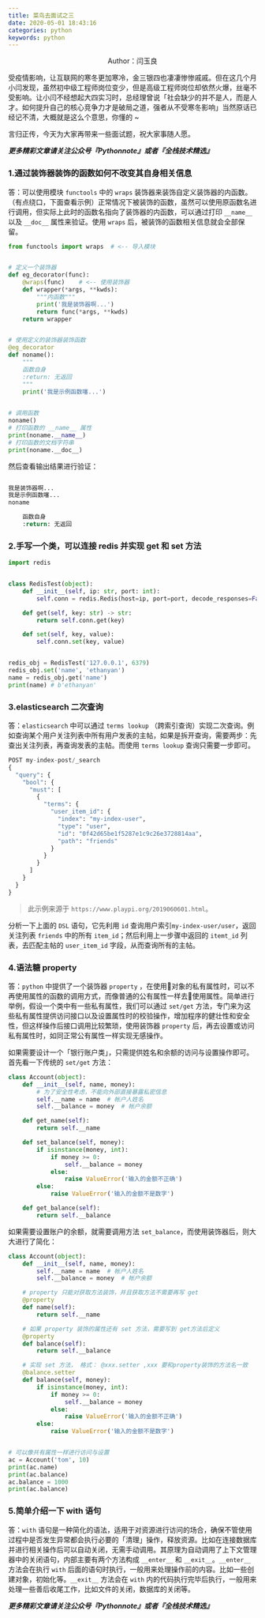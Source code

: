 ```yaml
---
title: 菜鸟去面试之三
date: 2020-05-01 18:43:16
categories: python
keywords: python
---
```


<center>Author：闫玉良</center>

受疫情影响，让互联网的寒冬更加寒冷，金三银四也凄凄惨惨戚戚。但在这几个月小闫发现，虽然初中级工程师岗位变少，但是高级工程师岗位却依然火爆，丝毫不受影响。让小闫不经想起大四实习时，总经理曾说「社会缺少的并不是人，而是人才。如何提升自己的核心竞争力才是破局之道，强者从不受寒冬影响」当然原话已经记不清，大概就是这么个意思，你懂的 ~

言归正传，今天为大家再带来一些面试题，祝大家事随人愿。

<!--more-->

***更多精彩文章请关注公众号『Pythonnote』或者『全栈技术精选』***

### 1.通过装饰器装饰的函数如何不改变其自身相关信息

答：可以使用模块 `functools` 中的 `wraps` 装饰器来装饰自定义装饰器的内函数。（有点绕口，下面查看示例）正常情况下被装饰的函数，虽然可以使用原函数名进行调用，但实际上此时的函数名指向了装饰器的内函数，可以通过打印 `__name__` 以及 `__doc__` 属性来验证。使用 `wraps` 后，被装饰的函数相关信息就会全部保留。

```python
from functools import wraps  # <-- 导入模块


# 定义一个装饰器
def eg_decorator(func):
    @wraps(func)    # <-- 使用装饰器
    def wrapper(*args, **kwds):
        """内函数"""
        print('我是装饰器啊...')
        return func(*args, **kwds)
    return wrapper


# 使用定义的装饰器装饰函数
@eg_decorator
def noname():
    """
    函数自身
    :return: 无返回
    """
    print('我是示例函数噻...')

    
# 调用函数
noname()
# 打印函数的 __name__ 属性
print(noname.__name__)
# 打印函数的文档字符串
print(noname.__doc__)
```

然后查看输出结果进行验证：

```python

我是装饰器啊...
我是示例函数噻...
noname

    函数自身
    :return: 无返回
```

### 2.手写一个类，可以连接 redis 并实现 get 和 set 方法

```python
import redis


class RedisTest(object):
    def __init__(self, ip: str, port: int):
        self.conn = redis.Redis(host=ip, port=port, decode_responses=False)

    def get(self, key: str) -> str:
        return self.conn.get(key)

    def set(self, key, value):
        self.conn.set(key, value)


redis_obj = RedisTest('127.0.0.1', 6379)
redis_obj.set('name', 'ethanyan')
name = redis_obj.get('name')
print(name) # b'ethanyan'
```

### 3.elasticsearch 二次查询

答：`elasticsearch` 中可以通过 `terms lookup` （跨索引查询）实现二次查询。例如查询某个用户关注列表中所有用户发表的主帖，如果是拆开查询，需要两步：先查出关注列表，再查询发表的主帖。而使用 `terms lookup` 查询只需要一步即可。

```python
POST my-index-post/_search
{
  "query": {
    "bool": {
      "must": [
        {
          "terms": {
            "user_item_id": {
              "index": "my-index-user",
              "type": "user",
              "id": "0f42d65be1f5287e1c9c26e3728814aa",
              "path": "friends"
            }
          }
        }
      ]
    }
  }
}
```

> 此示例来源于 `https://www.playpi.org/2019060601.html`。

分析一下上面的 `DSL` 语句，它先利用 `id` 查询用户索引`my-index-user/user`，返回关注列表 `friends` 中的所有 `item_id`；然后利用上一步骤中返回的 `itemt_id` 列表，去匹配主帖的 `user_item_id` 字段，从而查询所有的主帖。

### 4.语法糖 property

答：`python` 中提供了一个装饰器 `property` ，在使用对象的私有属性时，可以不再使用属性的函数的调用方式，而像普通的公有属性一样去使用属性。简单进行举例，假设一个类中有一些私有属性，我们可以通过  `set/get` 方法，专门来为这些私有属性提供访问接口以及设置属性时的校验操作，增加程序的健壮性和安全性，但这样操作后接口调用比较繁琐，使用装饰器 `property` 后，再去设置或访问私有属性时，如同正常公有属性一样实现无感操作。

如果需要设计一个「银行账户类」，只需提供姓名和余额的访问与设置操作即可。首先看一下传统的 `set/get` 方法：

```python
class Account(object):
    def __init__(self, name, money):
        # 为了安全性考虑，不能向外部直接暴露私密信息
        self.__name = name  # 帐户人姓名
        self.__balance = money  # 帐户余额

    def get_name(self):
        return self.__name

    def set_balance(self, money):
        if isinstance(money, int):
            if money >= 0:
                self.__balance = money
            else:
                raise ValueError('输入的金额不正确')
        else:
            raise ValueError('输入的金额不是数字')

    def get_balance(self):
        return self.__balance
```

如果需要设置账户的余额，就需要调用方法 `set_balance`，而使用装饰器后，则大大进行了简化：

```python
class Account(object):
    def __init__(self, name, money):
        self.__name = name  # 帐户人姓名
        self.__balance = money  # 帐户余额

    # property 只能对获取方法装饰，并且获取方法不需要再写 get
    @property
    def name(self):
        return self.__name

    # 如果 property 装饰的属性还有 set 方法，需要写到 get方法后定义
    @property
    def balance(self):
        return self.__balance

    # 实现 set 方法， 格式： @xxx.setter ,xxx 要和property装饰的方法名一致
    @balance.setter
    def balance(self, money):
        if isinstance(money, int):
            if money >= 0:
                self.__balance = money
            else:
                raise ValueError('输入的金额不正确')
        else:
            raise ValueError('输入的金额不是数字')


# 可以像共有属性一样进行访问与设置
ac = Account('tom', 10)
print(ac.name)
print(ac.balance)
ac.balance = 1000
print(ac.balance)
```

### 5.简单介绍一下 with 语句

答：`with` 语句是一种简化的语法，适用于对资源进行访问的场合，确保不管使用过程中是否发生异常都会执行必要的「清理」操作，释放资源。比如在连接数据库并进行相关操作后可以自动关闭，无需手动调用。其原理为自动调用了上下文管理器中的关闭语句，内部主要有两个方法构成 `__enter__` 和 `__exit__`。`__enter__` 方法会在执行 `with` 后面的语句时执行，一般用来处理操作前的内容。比如一些创建对象，初始化等。`__exit__` 方法会在 `with` 内的代码执行完毕后执行，一般用来处理一些善后收尾工作，比如文件的关闭，数据库的关闭等。



***更多精彩文章请关注公众号『Pythonnote』或者『全栈技术精选』***